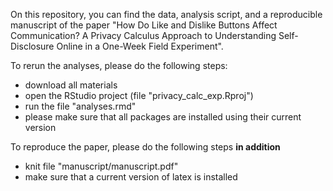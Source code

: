On this repository, you can find the data, analysis script, and a reproducible manuscript of the paper "How Do Like and Dislike Buttons Affect Communication? A Privacy Calculus Approach to Understanding Self-Disclosure Online in a One-Week Field Experiment". 

To rerun the analyses, please do the following steps:

 - download all materials
 - open the RStudio project (file "privacy_calc_exp.Rproj")
 - run the file "analyses.rmd"
 - please make sure that all packages are installed using their current version
 
To reproduce the paper, please do the following steps **in addition**

 - knit file "manuscript/manuscript.pdf"
 - make sure that a current version of latex is installed
